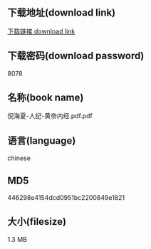 ## 下载地址(download link)
[下载链接 download link](https://voluble-croquembouche-d321dc.netlify.app/?s=%E5%80%AA%E6%B5%B7%E5%A4%8F-%E4%BA%BA%E7%BA%AA-%E9%BB%84%E5%B8%9D%E5%86%85%E7%BB%8F.pdf)

## 下载密码(download password)
8078

## 名称(book name)
倪海夏-人纪-黄帝内经.pdf.pdf

## 语言(language)
chinese

## MD5
446298e4154dcd0951bc2200849e1821

## 大小(filesize)
1.3 MB
